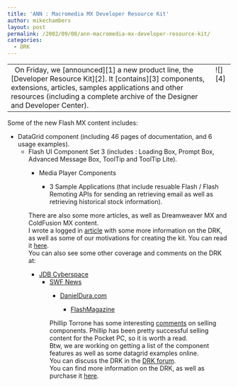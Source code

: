 ```yaml
---
title: 'ANN : Macromedia MX Developer Resource Kit'
author: mikechambers
layout: post
permalink: /2002/09/08/ann-macromedia-mx-developer-resource-kit/
categories:
  - DRK
---
```



<TABLE cellSpacing=0 cellPadding=0 width="100%">  
  
  
<TD vAlign=top>  
&nbsp;  
On Friday, we [announced][1] a new product line, the [Developer Resource Kit][2]. It [contains][3] components, extensions, articles, samples applications and other resources (including a complete archive of the Designer and Developer Center).</TD>  
<TD vAlign=top>![][4] </TD></TABLE>  
Some of the new Flash MX content includes:  
  
*   DataGrid component (including 46 pages of documentation, and 6 usage examples).  
    *   Flash UI Component Set 3 (includes : Loading Box, Prompt Box, Advanced Message Box, ToolTip and ToolTip Lite).  
        *   Media Player Components  
            *   3 Sample Applications (that include resuable Flash / Flash Remoting APIs for sending an retrieving email as well as retrieving historical stock information).</UL>
              
            There are also some more articles, as well as Dreamweaver MX and ColdFusion MX content.  
            I wrote a logged in [article][5] with some more information on the DRK, as well as some of our motivations for creating the kit. You can read it [here][5].  
            You can also see some other coverage and comments on the DRK at:  
              
            *   [JDB Cyberspace][6]  
                *   [SWF News][7]  
                    *   [DanielDura.com][8]  
                        *   [FlashMagazine][9]</UL>
                          
                        Phillip Torrone has some interesting [comments][10] on selling components. Phillip has been pretty successful selling content for the Pocket PC, so it is worth a read.  
                        Btw, we are working on getting a list of the component features as well as some datagrid examples online.  
                        You can discuss the DRK in the [DRK forum][11].  
                        You can find more information on the DRK, as well as purchase it [here][2].</p>

 [1]: http://www.macromedia.com/macromedia/proom/pr/2002/drk_announce.html
 [2]: http://www.macromedia.com/software/drk/
 [3]: http://www.macromedia.com/software/drk/productinfo/volume1/product_overview/
 [4]: /mesh/drk/drk_sm.gif
 [5]: http://www.macromedia.com/desdev/logged_in/
 [6]: http://weblog.bergersen.net/archives/000444.html#000444
 [7]: http://swfnews.com/articles/02/09/06/1658258.shtml
 [8]: http://www.danieldura.com/archives/000015.html
 [9]: http://www.flashmagazine.com/html/631.htm
 [10]: http://www.flashenabled.com/mobile/
 [11]: http://webforums.macromedia.com/drk/